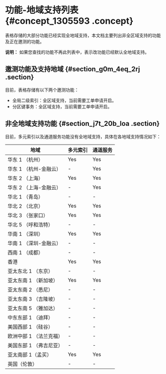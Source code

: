 # 功能-地域支持列表 {#concept_1305593 .concept}

表格存储的大部分功能已经实现全地域支持，本文档主要列出非全区域支持的功能及正在邀测的功能。

**说明：** 如果您查找的功能不再此列表中，表示改功能已经默认全地域支持。

## 邀测功能及支持地域 {#section_g0m_4eq_2rj .section}

目前，表格存储有以下两个邀测功能：

-   全局二级索引：全区域支持，当前需要工单申请开启。
-   分区键事务：全区域支持，当前需要工单申请开启。

## 非全地域支持功能 {#section_j7t_20b_loa .section}

目前，多元索引以及通道服务功能没有全地域支持，具体在各地域支持情况如下：

|地域|多元索引|通道服务|
|--|----|----|
|华东 1 （杭州）|Yes|Yes|
|华东 1 （杭州-金融云）|-|Yes|
|华东 2 （上海）|Yes|Yes|
|华东 2 （上海-金融云）|-|Yes|
|华北 1 （青岛）|-|-|
|华北 2 （北京）|Yes|Yes|
|华北 3 （张家口）|Yes|Yes|
|华北 5 （呼和浩特）|-|-|
|华南 1 （深圳）|Yes|Yes|
|华南 1 （深圳-金融云）|-|-|
|西南 1 （成都）|-|-|
|香港|Yes|Yes|
|亚太东北 1 （东京）|-|-|
|亚太东南 1 （新加坡）|Yes|Yes|
|亚太东南 2 （悉尼）|-|-|
|亚太东南 3 （吉隆坡）|-|-|
|亚太东南 5 （雅加达）|-|-|
|中东东部 1 （迪拜）|-|-|
|美国西部 1 （硅谷）|-|-|
|欧洲中部 1 （法兰克福）|-|-|
|美国东部 1 （弗吉尼亚）|-|-|
|亚太南部 1（孟买）|Yes|Yes|
|英国（伦敦）|-|-|

